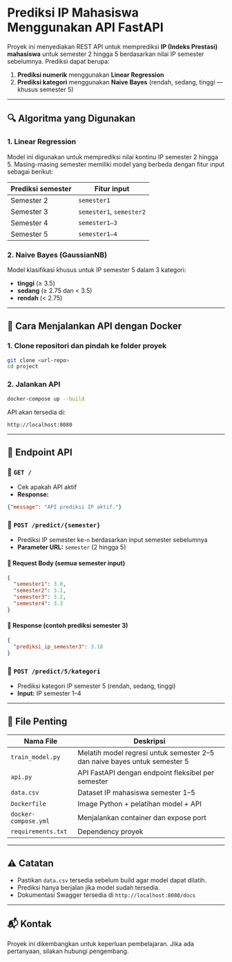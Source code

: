 # Prediksi IP Mahasiswa Menggunakan API FastAPI

Proyek ini menyediakan REST API untuk memprediksi **IP (Indeks Prestasi) mahasiswa** untuk semester 2 hingga 5 berdasarkan nilai IP semester sebelumnya. Prediksi dapat berupa:

1. **Prediksi numerik** menggunakan **Linear Regression**
2. **Prediksi kategori** menggunakan **Naive Bayes** (rendah, sedang, tinggi — khusus semester 5)

---

## 🔍 Algoritma yang Digunakan

### 1. Linear Regression

Model ini digunakan untuk memprediksi nilai kontinu IP semester 2 hingga 5. Masing-masing semester memiliki model yang berbeda dengan fitur input sebagai berikut:

| Prediksi semester | Fitur input              |
| ----------------- | ------------------------ |
| Semester 2        | `semester1`              |
| Semester 3        | `semester1`, `semester2` |
| Semester 4        | `semester1–3`            |
| Semester 5        | `semester1–4`            |

### 2. Naive Bayes (GaussianNB)

Model klasifikasi khusus untuk IP semester 5 dalam 3 kategori:

- **tinggi** (≥ 3.5)
- **sedang** (≥ 2.75 dan < 3.5)
- **rendah** (< 2.75)

---

## 🚀 Cara Menjalankan API dengan Docker

### 1. Clone repositori dan pindah ke folder proyek

```bash
git clone <url-repo>
cd project
```

### 2. Jalankan API

```bash
docker-compose up --build
```

API akan tersedia di:

```
http://localhost:8080
```

---

## 📡 Endpoint API

### 🔹 `GET /`

- Cek apakah API aktif
- **Response:**

```json
{"message": "API prediksi IP aktif."}
```

### 🔹 `POST /predict/{semester}`

- Prediksi IP semester ke-`n` berdasarkan input semester sebelumnya
- **Parameter URL:** `semester` (2 hingga 5)

#### 🔸 Request Body (semua semester input)

```json
{
  "semester1": 3.0,
  "semester2": 3.1,
  "semester3": 3.2,
  "semester4": 3.3
}
```

#### 🔸 Response (contoh prediksi semester 3)

```json
{
  "prediksi_ip_semester3": 3.18
}
```

### 🔹 `POST /predict/5/kategori`

- Prediksi kategori IP semester 5 (rendah, sedang, tinggi)
- **Input:** IP semester 1–4

---

## 📁 File Penting

| Nama File            | Deskripsi                                                                 |
| -------------------- | ------------------------------------------------------------------------- |
| `train_model.py`     | Melatih model regresi untuk semester 2–5 dan naive bayes untuk semester 5 |
| `api.py`             | API FastAPI dengan endpoint fleksibel per semester                        |
| `data.csv`           | Dataset IP mahasiswa semester 1–5                                         |
| `Dockerfile`         | Image Python + pelatihan model + API                                      |
| `docker-compose.yml` | Menjalankan container dan expose port                                     |
| `requirements.txt`   | Dependency proyek                                                         |

---

## ⚠️ Catatan

- Pastikan `data.csv` tersedia sebelum build agar model dapat dilatih.
- Prediksi hanya berjalan jika model sudah tersedia.
- Dokumentasi Swagger tersedia di `http://localhost:8080/docs`

---

## 📬 Kontak

Proyek ini dikembangkan untuk keperluan pembelajaran. Jika ada pertanyaan, silakan hubungi pengembang.

